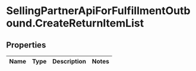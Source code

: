 # SellingPartnerApiForFulfillmentOutbound.CreateReturnItemList

## Properties
Name | Type | Description | Notes
------------ | ------------- | ------------- | -------------
